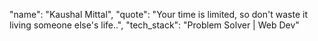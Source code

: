 "name": "Kaushal Mittal",
"quote": "Your time is limited, so don't waste it living someone else's life..",
"tech_stack": "Problem Solver | Web Dev"